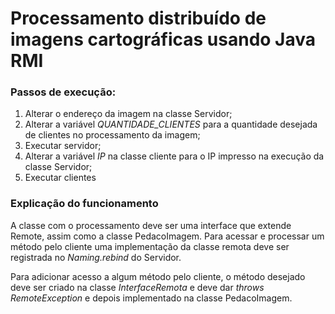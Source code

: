 # Processamento distribuído de imagens cartográficas usando Java RMI

### Passos de execução:
1. Alterar o endereço da imagem na classe Servidor;
2. Alterar a variável *QUANTIDADE_CLIENTES* para a quantidade desejada de clientes no processamento da imagem;
3. Executar servidor;
4. Alterar a variável *IP* na classe cliente para o IP impresso na execução da classe Servidor;
5. Executar clientes

### Explicação do funcionamento
A classe com o processamento deve ser uma interface que extende Remote, assim como a classe PedacoImagem. 
Para acessar e processar um método pelo cliente uma implementação da classe remota deve ser registrada no *Naming.rebind* do Servidor.

Para adicionar acesso a algum método pelo cliente, o método desejado deve ser criado na classe *InterfaceRemota* e deve dar *throws RemoteException* e depois implementado na classe PedacoImagem.
